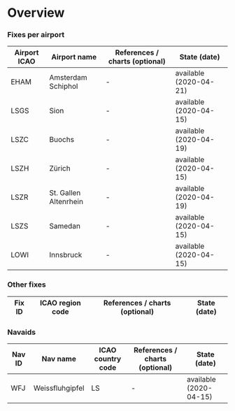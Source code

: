 # Overview

### Fixes per airport
Airport ICAO | Airport name | References / charts (optional) | State (date)
------------ | ------------ | ------------------------------ | ------------
EHAM | Amsterdam Schiphol | - | available (2020-04-21)
LSGS | Sion | - | available (2020-04-15)
LSZC | Buochs | - | available (2020-04-19)
LSZH | Zürich | - | available (2020-04-15)
LSZR | St. Gallen Altenrhein | - | available (2020-04-19)
LSZS | Samedan | - | available (2020-04-15)
LOWI | Innsbruck | - | available (2020-04-15)


### Other fixes
Fix ID | ICAO region code | References / charts (optional) | State (date)
------ | ---------------- | ------------------------------ | ------------
 


### Navaids
Nav ID | Nav name | ICAO country code | References / charts (optional) | State (date)
------ | -------- | ---------------- | ------------------------------ | -------------
WFJ | Weissfluhgipfel | LS | - | available (2020-04-15)
